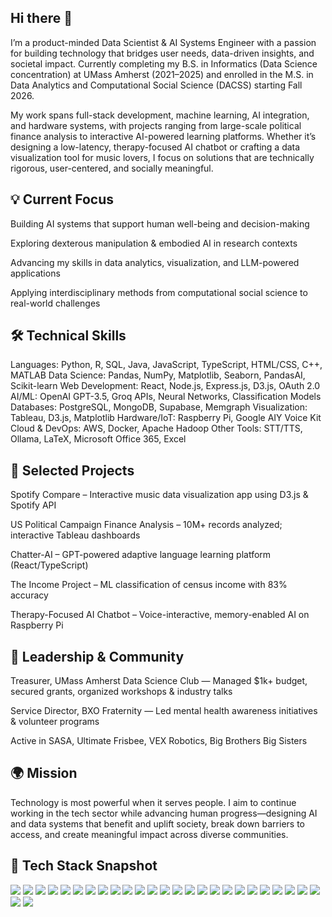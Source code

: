 ## Hi there 👋
 
I’m a product-minded Data Scientist & AI Systems Engineer with a passion for building technology that bridges user needs, data-driven insights, and societal impact. Currently completing my B.S. in Informatics (Data Science concentration) at UMass Amherst (2021–2025) and enrolled in the M.S. in Data Analytics and Computational Social Science (DACSS) starting Fall 2026.

My work spans full-stack development, machine learning, AI integration, and hardware systems, with projects ranging from large-scale political finance analysis to interactive AI-powered learning platforms. Whether it’s designing a low-latency, therapy-focused AI chatbot or crafting a data visualization tool for music lovers, I focus on solutions that are technically rigorous, user-centered, and socially meaningful.

## 💡 Current Focus

Building AI systems that support human well-being and decision-making

Exploring dexterous manipulation & embodied AI in research contexts

Advancing my skills in data analytics, visualization, and LLM-powered applications

Applying interdisciplinary methods from computational social science to real-world challenges

## 🛠️ Technical Skills

Languages: Python, R, SQL, Java, JavaScript, TypeScript, HTML/CSS, C++, MATLAB
Data Science: Pandas, NumPy, Matplotlib, Seaborn, PandasAI, Scikit-learn
Web Development: React, Node.js, Express.js, D3.js, OAuth 2.0
AI/ML: OpenAI GPT-3.5, Groq APIs, Neural Networks, Classification Models
Databases: PostgreSQL, MongoDB, Supabase, Memgraph
Visualization: Tableau, D3.js, Matplotlib
Hardware/IoT: Raspberry Pi, Google AIY Voice Kit
Cloud & DevOps: AWS, Docker, Apache Hadoop
Other Tools: STT/TTS, Ollama, LaTeX, Microsoft Office 365, Excel

## 🚀 Selected Projects

Spotify Compare – Interactive music data visualization app using D3.js & Spotify API

US Political Campaign Finance Analysis – 10M+ records analyzed; interactive Tableau dashboards

Chatter-AI – GPT-powered adaptive language learning platform (React/TypeScript)

The Income Project – ML classification of census income with 83% accuracy

Therapy-Focused AI Chatbot – Voice-interactive, memory-enabled AI on Raspberry Pi

## 🤝 Leadership & Community

Treasurer, UMass Amherst Data Science Club — Managed $1k+ budget, secured grants, organized workshops & industry talks

Service Director, BXO Fraternity — Led mental health awareness initiatives & volunteer programs

Active in SASA, Ultimate Frisbee, VEX Robotics, Big Brothers Big Sisters

## 🌍 Mission

Technology is most powerful when it serves people. I aim to continue working in the tech sector while advancing human progress—designing AI and data systems that benefit and uplift society, break down barriers to access, and create meaningful impact across diverse communities.
## 🧩 Tech Stack Snapshot
<p>
  <!-- Languages -->
  <img src="https://img.shields.io/badge/Python-3776AB?logo=python&logoColor=white" />
  <img src="https://img.shields.io/badge/R-276DC3?logo=r&logoColor=white" />
  <img src="https://img.shields.io/badge/SQL-336791?logo=postgresql&logoColor=white" />
  <img src="https://img.shields.io/badge/Java-007396?logo=java&logoColor=white" />
  <img src="https://img.shields.io/badge/Matlab-0076A8?logo=mathworks&logoColor=white" />
  <img src="https://img.shields.io/badge/HTML5-E34F26?logo=html5&logoColor=white" />
  <img src="https://img.shields.io/badge/CSS3-1572B6?logo=css3&logoColor=white" />
  <img src="https://img.shields.io/badge/JavaScript-F7DF1E?logo=javascript&logoColor=black" />
  <img src="https://img.shields.io/badge/C++-00599C?logo=c%2B%2B&logoColor=white" />

  <!-- Libraries & Tools -->
  <img src="https://img.shields.io/badge/AWS-232F3E?logo=amazonaws&logoColor=white" />
  <img src="https://img.shields.io/badge/Pandas-150458?logo=pandas&logoColor=white" />
  <img src="https://img.shields.io/badge/NumPy-013243?logo=numpy&logoColor=white" />
  <img src="https://img.shields.io/badge/Tableau-E97627?logo=tableau&logoColor=white" />
  <img src="https://img.shields.io/badge/Excel-217346?logo=microsoft-excel&logoColor=white" />
  <img src="https://img.shields.io/badge/MongoDB-47A248?logo=mongodb&logoColor=white" />
  <img src="https://img.shields.io/badge/PostgreSQL-4169E1?logo=postgresql&logoColor=white" />
  <img src="https://img.shields.io/badge/LaTeX-008080?logo=latex&logoColor=white" />
  <img src="https://img.shields.io/badge/Apache%20Hadoop-66CCFF?logo=apachehadoop&logoColor=black" />
  <img src="https://img.shields.io/badge/React-20232A?logo=react&logoColor=61DAFB" />
  <img src="https://img.shields.io/badge/Docker-2496ED?logo=docker&logoColor=white" />
  <img src="https://img.shields.io/badge/Microsoft%20Office%20365-D83B01?logo=microsoftoffice&logoColor=white" />
  <img src="https://img.shields.io/badge/Ollama-000000?logo=ollama&logoColor=white" />

  <!-- Soft Skills -->
  <img src="https://img.shields.io/badge/Organization-FFB6C1?style=flat" />
  <img src="https://img.shields.io/badge/Collaboration-FFD700?style=flat" />
  <img src="https://img.shields.io/badge/Communication-87CEEB?style=flat" />
  <img src="https://img.shields.io/badge/Leadership-FFA500?style=flat" />
  <img src="https://img.shields.io/badge/Creativity-DA70D6?style=flat" />
</p>
